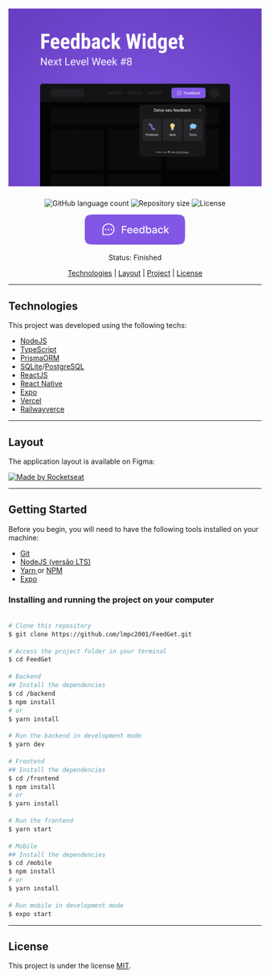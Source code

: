 <h1 align="center">
    <img alt="FeedGet" src="https://github.com/lmpc2001/FeedGet/blob/main/assets/Capa.png" />
</h1>


<p align="center">
	
  <img alt="GitHub language count" src="https://img.shields.io/github/languages/count/lmpc2001/FeedGet?color=96DFF&style=flat-square">

  <img alt="Repository size" src="https://img.shields.io/github/repo-size/lmpc2001/FeedGet?color=257E5&style=flat-square">
    
  <img alt="License" src="https://img.shields.io/badge/license-MIT-brightgreen?color=257E5&style=flat-square">

</p>

<p align="center">
  <img style="width: 200px; height: 60px" src="https://github.com/lmpc2001/FeedGet/blob/main/assets/button-trigger.png" alt="FeedGet">
</p>

<p align="center"> 
	 Status: Finished
</p>

<p align="center">
 <a href="#technologies">Technologies</a> | 
 <a href="#layout">Layout</a> | 
 <a href="#getting-started">Project</a> |
 <a href="#license">License</a>
</p>

---

## Technologies
This project was developed using the following techs:
* <a href="https://nodejs.org/en/">NodeJS</a>
* <a href="https://www.typescriptlang.org/">TypeScript</a>
* <a href="https://www.prisma.io/">PrismaORM</a>
* <a href="https://sqlite.org/index.html">SQLite</a>/<a href="https://www.postgresql.org/">PostgreSQL</a>
* <a href="https://reactjs.org/">ReactJS</a>
* <a href="https://reactnative.dev/">React Native</a>
* <a href="https://expo.dev/client">Expo</a>
* <a href="https://vercel.com/">Vercel</a>
* <a href="https://railway.app/">Railwayverce</a>

---

## Layout

The application layout is available on Figma:

<a href="https://www.figma.com/file/1ntU9zz4g8gYgR8Hfa4JUe/Feedback-Widget-(Community)">
  <img alt="Made by Rocketseat" src="https://img.shields.io/badge/Access%20to%20the%20layout-Figma-%2304D361">
</a>


---

## Getting Started
Before you begin, you will need to have the following tools installed on your machine:
* <a href="https://git-scm.com"> Git </a>
* <a href="https://nodejs.org/en/"> NodeJS (versão LTS) </a>
* <a href="https://yarnpkg.com/"> Yarn </a> or <a href="https://www.npmjs.com/"> NPM </a>
* <a href="https://expo.dev/"> Expo </a>


### Installing and running the project on your computer

```bash

# Clone this repository
$ git clone https://github.com/lmpc2001/FeedGet.git

# Access the project folder in your terminal
$ cd FeedGet

# Backend
## Install the dependencies
$ cd /backend
$ npm install 
# or
$ yarn install

# Run the backend in development mode
$ yarn dev

# Frontend
## Install the dependencies
$ cd /frontend
$ npm install 
# or
$ yarn install

# Run the frontend
$ yarn start

# Mobile
## Install the dependencies
$ cd /mobile
$ npm install 
# or
$ yarn install

# Run mobile in development mode
$ expo start
```

---

## License

This project is under the license [MIT](./LICENSE).
